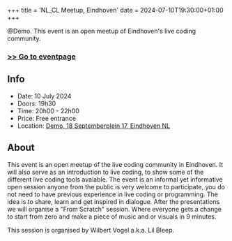 +++
title = 'NL_CL Meetup, Eindhoven'
date = 2024-07-10T19:30:00+01:00
+++

<!--summary-->

@Demo. This event is an open meetup of Eindhoven's live coding community.

<!--more-->

### [>> Go to eventpage](https://www.instagram.com/p/C8-CR-vCfUw/)

## Info

- Date: 10 July 2024
- Doors: 19h30
- Time: 20h00 - 22h00
- Price: Free entrance
- Location: [Demo, 18 Septemberplein 17, Eindhoven NL](https://www.instagram.com/demo.eindhoven/)

## About

This event is an open meetup of the live coding community in Eindhoven. It will also serve as an introduction to live coding, to show some of the different live coding tools avaiable. The event is an informal yet informative open session anyone from the public is very welcome to participate, you do not need to have previous experience in live coding or programming. The idea is to share, learn and get inspired in dialogue. After the presentations we will organise a "From Scratch" session. Where everyone gets a change to start from zero and make a piece of music and or visuals in 9 minutes.

This session is organised by Wilbert Vogel a.k.a. Lil Bleep.

